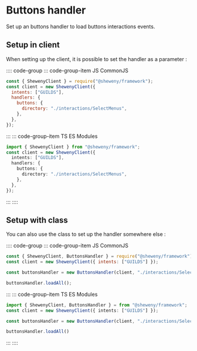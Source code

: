 # Buttons handler

Set up an buttons handler to load buttons interactions events.

## Setup in client

When setting up the client, it is possible to set the handler as a parameter :

:::: code-group
::: code-group-item JS CommonJS

```js
const { ShewenyClient } = require("@sheweny/framework");
const client = new ShewenyClient({
  intents: ["GUILDS"],
  handlers: {
    buttons: {
      directory: "./interactions/SelectMenus",
    },
  },
});
```

:::
::: code-group-item TS ES Modules

```ts
import { ShewenyClient } from "@sheweny/framework";
const client = new ShewenyClient({
  intents: ["GUILDS"],
  handlers: {
    buttons: {
      directory: "./interactions/SelectMenus",
    },
  },
});
```

:::
::::

## Setup with class

You can also use the class to set up the handler somewhere else :

:::: code-group
::: code-group-item JS CommonJS

```js
const { ShewenyClient, ButtonsHandler } = require("@sheweny/framework");
const client = new ShewenyClient({ intents: ["GUILDS"] });

const buttonsHandler = new ButtonsHandler(client, "./interactions/SelectMenus");

buttonsHandler.loadAll();
```

:::
::: code-group-item TS ES Modules

```ts
import { ShewenyClient, ButtonsHandler } = from "@sheweny/framework";
const client = new ShewenyClient({ intents: ["GUILDS"] });

const buttonsHandler = new ButtonsHandler(client, "./interactions/SelectMenus");

buttonsHandler.loadAll()
```

:::
::::
